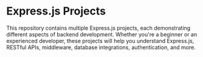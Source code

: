 
# Express.js Projects

This repository contains multiple Express.js projects, each demonstrating different aspects of backend development. Whether you're a beginner or an experienced developer, these projects will help you understand Express.js, RESTful APIs, middleware, database integrations, authentication, and more.
